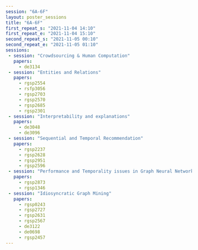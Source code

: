```yaml
---
session: "6A-6F"
layout: poster_sessions
title: "6A-6F"
first_repeat_s: "2021-11-04 14:10" 
first_repeat_e: "2021-11-04 15:10" 
second_repeat_s: "2021-11-05 00:10" 
second_repeat_e: "2021-11-05 01:10"
sessions:
 - session: "Crowdsourcing & Human Computation"
   papers:
     - de3134
 - session: "Entities and Relations"
   papers:
     - rgsp2554
     - rsfp3056
     - rgsp2703
     - rgsp2570
     - rgsp2685
     - rgsp2301
 - session: "Interpretability and explanations"
   papers:
     - de3048
     - de3096
 - session: "Sequential and Temporal Recommendation"
   papers:
     - rgsp2237
     - rgsp2628
     - rgsp2951
     - rgsp2596
 - session: "Performance and Temporality issues in Graph Neural Networks"
   papers:
     - rgsp2873
     - rgsp1346
 - session: "Idiosyncratic Graph Mining"
   papers:
     - rgsp0243
     - rgsp2727
     - rgsp2631
     - rgsp2567
     - de3122
     - de0698
     - rgsp2457
---
```

